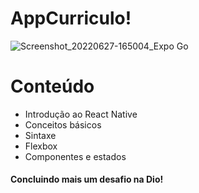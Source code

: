# AppCurriculo!
![Screenshot_20220627-165004_Expo Go](https://user-images.githubusercontent.com/103594953/176024456-073af1a5-97b5-42d2-a31b-d427cf19dacb.jpg)
# Conteúdo 
- Introdução ao React Native
- Conceitos básicos
- Sintaxe
- Flexbox
- Componentes e estados
#### Concluindo mais um desafio na Dio!
